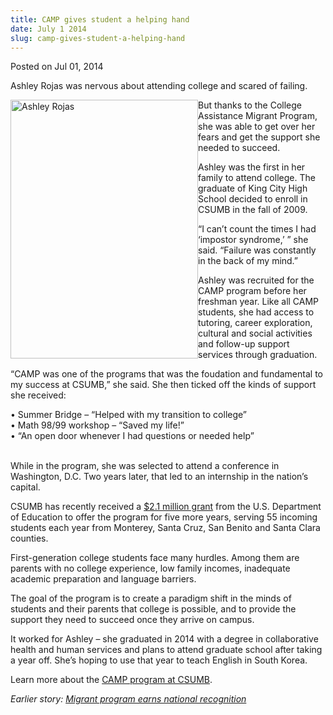 ```yaml
---
title: CAMP gives student a helping hand
date: July 1 2014
slug: camp-gives-student-a-helping-hand
---
```


 



<span class="date">Posted on Jul 01, 2014    </span>
<p>Ashley Rojas was nervous about attending college and scared of
failing.</p>
<p><img alt="Ashley Rojas" src="https://news.csumb.edu/sites/default/files/65/attachments/news/images/ashley_rojas_for_web.jpg" style="width:300px; height:414px; float:left">But thanks to the
College Assistance Migrant Program, she was able to get over her
fears and get the support she needed to succeed.</img></p>
<p>Ashley was the first in her family to attend college. The
graduate of King City High School decided to enroll in CSUMB in the
fall of 2009.</p>
<p>&#x201C;I can&#x2019;t count the times I had &#x2018;impostor syndrome,&#x2019; &#x201D; she said.
&#x201C;Failure was constantly in the back of my mind.&#x201D;</p>
<p>Ashley was recruited for the CAMP program before her freshman
year. Like all CAMP students, she had access to tutoring, career
exploration, cultural and social activities and follow-up support
services through graduation.</p>
<p>&#x201C;CAMP was one of the programs that was the foudation and
fundamental to my success at CSUMB,&#x201D; she said. She then ticked off
the kinds of support she received:</p>
<p>&#x2022; Summer Bridge &#x2013; &#x201C;Helped with my transition to college&#x201D;<br>
&#x2022; Math 98/99 workshop &#x2013; &#x201C;Saved my life!&#x201D;<br>
&#x2022; &#x201C;An open door whenever I had questions or needed help&#x201D;</br></br></p>
<p>While in the program, she was selected to attend a conference in
Washington, D.C. Two years later, that led to an internship in the
nation&#x2019;s capital.</p>
<p>CSUMB has recently received a <a href="../../jun/26/camp-grant-helps-migrant-students-attain-college-dream.html" rel="nofollow">$2.1 million grant</a> from the U.S. Department of
Education to offer the program for five more years, serving 55
incoming students each year from Monterey, Santa Cruz, San Benito
and Santa Clara counties.</p>
<p>First-generation college students face many hurdles. Among them
are parents with no college experience, low family incomes,
inadequate academic preparation and language barriers.</p>
<p>The goal of the program is to create a paradigm shift in the
minds of students and their parents that college is possible, and
to provide the support they need to succeed once they arrive on
campus.</p>
<p>It worked for Ashley &#x2013; she graduated in 2014 with a degree in
collaborative health and human services and plans to attend
graduate school after taking a year off. She&#x2019;s hoping to use that
year to teach English in South Korea.</p>
<p>Learn more about the <a href="https://eosp.csumb.edu/college-assistance-migrant-program" rel="nofollow">CAMP program at CSUMB</a>.</p>
<p><em>Earlier story: <a href="../../../2011/jul/28/migrant-program-earns-national-recognition.html" rel="nofollow">Migrant program earns national
recognition</a></em><br>
<br>
&#xA0;</br></br></p>
<p><br>
&#xA0;</br></p>





```
